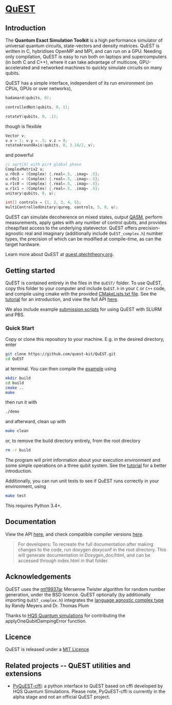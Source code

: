 # [QuEST](https://quest.qtechtheory.org)

## Introduction

The **Quantum Exact Simulation Toolkit** is a high performance simulator of universal quantum circuits, state-vectors and density matrices. QuEST is written in C, hybridises OpenMP and MPI, and can run on a GPU. Needing only compilation, QuEST is easy to run both on laptops and supercomputers (in both C and C++), where it can take advantage of multicore, GPU-accelerated and networked machines to quickly simulate circuits on many qubits.

QuEST has a simple interface, independent of its run environment (on CPUs, GPUs or over networks),
```C
hadamard(qubits, 0);

controlledNot(qubits, 0, 1);

rotateY(qubits, 0, .1);
```
though is flexible
```C
Vector v;
v.x = 1; v.y = .5; v.z = 0;
rotateAroundAxis(qubits, 0, 3.14/2, v);
```
and powerful
```C
// sqrt(X) with pi/4 global phase
ComplexMatrix2 u;
u.r0c0 = (Complex) {.real=.5, .imag= .5};
u.r0c1 = (Complex) {.real=.5, .imag=-.5}; 
u.r1c0 = (Complex) {.real=.5, .imag=-.5};
u.r1c1 = (Complex) {.real=.5, .imag= .5};
unitary(qubits, 0, u);

int[] controls = {1, 2, 3, 4, 5};
multiControlledUnitary(qureg, controls, 5, 0, u);
```

QuEST can simulate decoherence on mixed states, output [QASM](https://arxiv.org/abs/1707.03429), perform measurements, apply gates with any number of control qubits, and provides cheap/fast access to the underlying statevector. QuEST offers precision-agnostic real and imaginary (additionally include `QuEST_complex.h`) number types, the precision of which can be modified at compile-time, as can the target hardware.

Learn more about QuEST at [quest.qtechtheory.org](https://quest.qtechtheory.org).

## Getting started

QuEST is contained entirely in the files in the `QuEST/` folder. To use QuEST, copy this folder to your computer and include `QuEST.h` in your `C` or `C++` code, and compile using cmake with the provided [CMakeLists.txt file](CMakeLists.txt). See the [tutorial](/examples/README.md) for an introduction, and view the full API [here](https://quest-kit.github.io/QuEST/QuEST_8h.html).

We also include example [submission scripts](examples/submissionScripts/) for using QuEST with SLURM and PBS. 

### Quick Start

Copy or clone this repository to your machine. E.g. in the desired directory, enter
```bash
git clone https://github.com/quest-kit/QuEST.git
cd QuEST
```
at terminal. You can then compile the [example](examples/tutorial_example.c) using
```bash
mkdir build
cd build
cmake ..
make
```
then run it with
```bash
./demo
```
and afterward, clean up with
```bash
make clean
````

or, to remove the build directory entirely, from the root directory
```bash
rm -r build
```

The program will print information about your execution environment and some simple operations on a three qubit system. See the [tutorial](examples/README.md) for a better introduction. 

Additionally, you can run unit tests to see if QuEST runs correctly in your environment, using
```bash
make test
```

This requires Python 3.4+. 

## Documentation

View the API [here](https://quest-kit.github.io/QuEST/QuEST_8h.html), and check compatible compiler versions [here](tests/compilers/compatibility.md).

> For developers: To recreate the full documentation after making changes to the code, run doxygen doxyconf in the root directory. This will generate documentation in Doxygen_doc/html, and can be accessed through index.html in that folder. 

## Acknowledgements

QuEST uses the [mt19937ar](http://www.math.sci.hiroshima-u.ac.jp/~m-mat/MT/MT2002/emt19937ar.html) Mersenne Twister algorithm for random number generation, under the BSD licence. QuEST optionally (by additionally importing `QuEST_complex.h`) integrates the [language agnostic complex type](http://collaboration.cmc.ec.gc.ca/science/rpn/biblio/ddj/Website/articles/CUJ/2003/0303/cuj0303meyers/index.htm) by Randy Meyers and Dr. Thomas Plum

Thanks to [HQS Quantum simulations](https://quantumsimulations.de/) for contributing the applyOneQubitDampingError function.

## Licence

QuEST is released under a [MIT Licence](https://github.com/quest-kit/QuEST/blob/master/LICENCE.txt)


## Related projects -- QuEST utilities and extensions

* [PyQuEST-cffi](https://github.com/HQSquantumsimulations/PyQuEST-cffi): a python interface to QuEST based on cffi developed by HQS Quantum Simulations. Please note, PyQuEST-cffi is currently in the alpha stage and not an official QuEST project.


